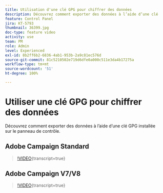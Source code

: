 ```yaml
---
title: Utilisation d'une clé GPG pour chiffrer des données
description: Découvrez comment exporter des données à l’aide d’une clé GPG installée sur le Panneau de contrôle.
feature: Control Panel
jira: KT-5793
thumbnail: 36399.jpg
doc-type: feature video
activity: use
team: PM
role: Admin
level: Experienced
exl-id: 8b2ff6b2-6836-4ab1-953b-2a9c81ec576d
source-git-commit: 81c5210502e719d6dfe0a000c511e3da4b17275a
workflow-type: tm+mt
source-wordcount: '51'
ht-degree: 100%

---
```


# Utiliser une clé GPG pour chiffrer des données

Découvrez comment exporter des données à l’aide d’une clé GPG installée sur le panneau de contrôle.

## Adobe Campaign Standard

>[!VIDEO](https://video.tv.adobe.com/v/36380?learn=on){transcript=true}

## Adobe Campaign V7/V8

>[!VIDEO](https://video.tv.adobe.com/v/36399?learn=on){transcript=true}

